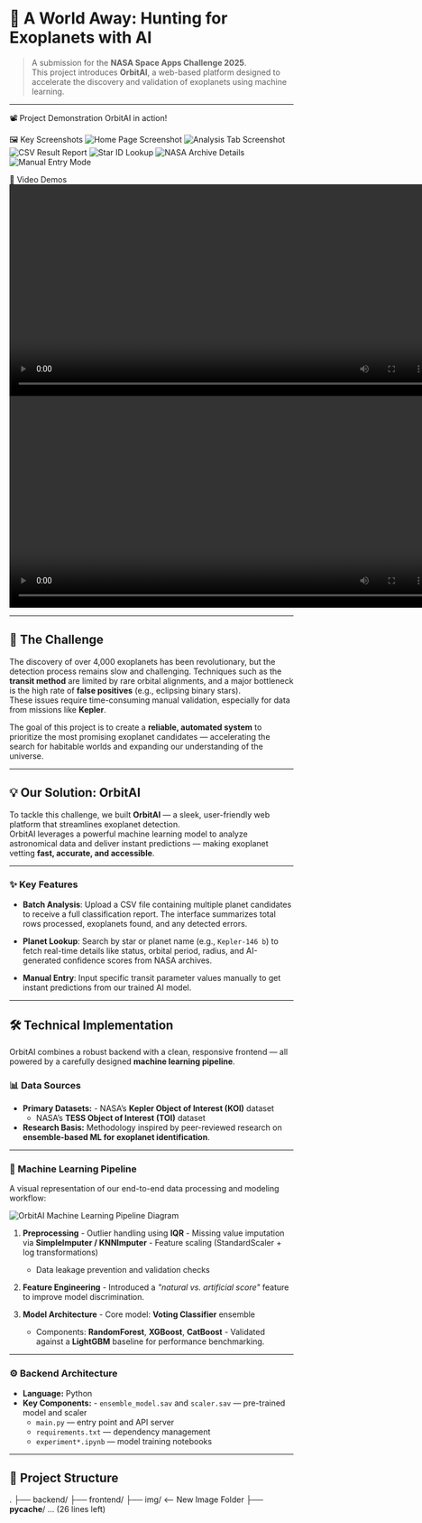 # 🌌 A World Away: Hunting for Exoplanets with AI

> A submission for the **NASA Space Apps Challenge 2025**.  
> This project introduces **OrbitAI**, a web-based platform designed to accelerate the discovery and validation of exoplanets using machine learning.

---

📽️ Project Demonstration
OrbitAI in action!

🖼️ Key Screenshots
![Home Page Screenshot](media/images/home.png)
![Analysis Tab Screenshot](media/images/analysis.png)
![CSV Result Report](media/images/csv-result.png)
![Star ID Lookup](media/images/star-id.png)
![NASA Archive Details](media/images/archive.png)
![Manual Entry Mode](media/images/manual.jpg)

🎥 Video Demos
<video src="media/videos/webpage.mp4" controls width="750">
    Webpage Demo Video
</video>
<br>
<video src="media/videos/analysis.mp4" controls width="750">
    Analysis Feature Demo
</video>

---

## 📜 The Challenge

The discovery of over 4,000 exoplanets has been revolutionary, but the detection process remains slow and challenging. Techniques such as the **transit method** are limited by rare orbital alignments, and a major bottleneck is the high rate of **false positives** (e.g., eclipsing binary stars).  
These issues require time-consuming manual validation, especially for data from missions like **Kepler**.

The goal of this project is to create a **reliable, automated system** to prioritize the most promising exoplanet candidates — accelerating the search for habitable worlds and expanding our understanding of the universe.

---

## 💡 Our Solution: OrbitAI

To tackle this challenge, we built **OrbitAI** — a sleek, user-friendly web platform that streamlines exoplanet detection.  
OrbitAI leverages a powerful machine learning model to analyze astronomical data and deliver instant predictions — making exoplanet vetting **fast, accurate, and accessible**.



---

### ✨ Key Features

- **Batch Analysis**: Upload a CSV file containing multiple planet candidates to receive a full classification report. The interface summarizes total rows processed, exoplanets found, and any detected errors.

- **Planet Lookup**: Search by star or planet name (e.g., `Kepler-146 b`) to fetch real-time details like status, orbital period, radius, and AI-generated confidence scores from NASA archives.

- **Manual Entry**: Input specific transit parameter values manually to get instant predictions from our trained AI model.

---

## 🛠️ Technical Implementation

OrbitAI combines a robust backend with a clean, responsive frontend — all powered by a carefully designed **machine learning pipeline**.

### 📊 Data Sources

- **Primary Datasets:** - NASA’s **Kepler Object of Interest (KOI)** dataset  
  - NASA’s **TESS Object of Interest (TOI)** dataset  
- **Research Basis:** Methodology inspired by peer-reviewed research on **ensemble-based ML for exoplanet identification**.

---

### 🤖 Machine Learning Pipeline

A visual representation of our end-to-end data processing and modeling workflow:

![OrbitAI Machine Learning Pipeline Diagram](img/ml_pipeline.png)

1. **Preprocessing** - Outlier handling using **IQR** - Missing value imputation via **SimpleImputer / KNNImputer** - Feature scaling (StandardScaler + log transformations)  
   - Data leakage prevention and validation checks  

2. **Feature Engineering** - Introduced a *"natural vs. artificial score"* feature to improve model discrimination.

3. **Model Architecture** - Core model: **Voting Classifier** ensemble  
   - Components: **RandomForest**, **XGBoost**, **CatBoost** - Validated against a **LightGBM** baseline for performance benchmarking.  

---

### ⚙️ Backend Architecture

- **Language:** Python  
- **Key Components:** - `ensemble_model.sav` and `scaler.sav` — pre-trained model and scaler  
  - `main.py` — entry point and API server  
  - `requirements.txt` — dependency management  
  - `experiment*.ipynb` — model training notebooks  

---

## 🌳 Project Structure


.
├── backend/
├── frontend/
├── img/                       <-- New Image Folder
├── __pycache__/
... (26 lines left)